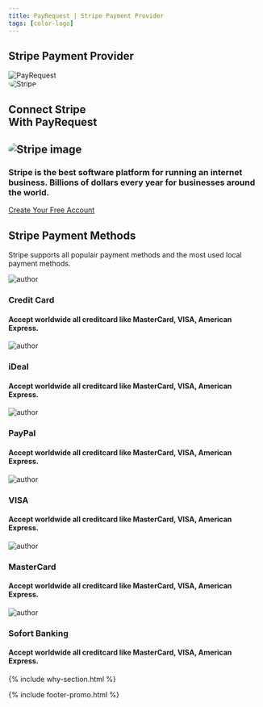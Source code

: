 ```yaml
---
title: PayRequest | Stripe Payment Provider
tags: [color-logo]
---
```



<section class="breadcrumb-area">
         <div class="breadcrumb-shape"></div>
         <div class="container">
            <div class="row">
               <div class="col-lg-12">
                  <div class="breadcrumb-inn">
                     <div class="section-title wow fadeInUp" data-wow-duration="1s" data-wow-delay="0.3s" style="visibility: visible; animation-duration: 1s; animation-delay: 0.3s; animation-name: fadeInUp;">
                        <h2>Stripe <span>Payment Provider</span></h2>
                     </div>
                  </div>
               </div>
            </div>
         </div>
</section>


<section class="about-page-section section_100">
         <div class="container">
            <div class="row" style="
    margin-bottom: 20px;
">
               <div class="col-lg-4 col-md-12"></div>
               <div class="col-lg-2 col-md-4">
                  <img srcset="https://pbs.twimg.com/profile_images/1163820898475839488/3AfhxxDu.jpg" sizes="100%" alt="PayRequest" style="margin: 0 auto;max-width: 100px;">
               </div>
               
<div class="col-lg-1 col-md-1">
                  <i class="fa fa-plus" style="margin-top: 50px;font-size: 20px;"></i>
               </div>
               
<div class="col-lg-2 col-md-4">
<img srcset="https://pbs.twimg.com/profile_images/1280236709825835008/HmeYTwai_400x400.png" sizes="100%" alt="Stripe" style="margin: 0 auto;max-width: 100px;border-radius: 50%;">
               </div>
               <div class="col-lg-2 col-md-12"></div>
            </div>


<div class="row">
               <div class="col-lg-12">
                  <div class="section-title wow fadeInUp" data-wow-duration="1s" data-wow-delay="0.3s" style="visibility: visible; animation-duration: 1s; animation-delay: 0.3s; animation-name: fadeInUp;">
                     <h2>Connect Stripe<br>With 
<span>PayRequest</span>

</h2>
                  </div>
               </div>
            </div>
            <div class="row align-items-center">
               <div class="col-lg-5 lg-1">
                  <div class="about-page-left wow fadeInLeft" data-wow-duration="1s" data-wow-delay="0.5s" style="visibility: visible; animation-duration: 1s; animation-delay: 0.5s; animation-name: fadeInLeft;">
                     <h2 class="mr-5"><div class="">
                        <img src="https://i.imgur.com/jB7l34n.png" alt="Stripe image" style="
    border-radius: 20px;
">
                     </div></h2>
                  </div>
               </div>
               <div class="col-lg-6">
                  <div class="about-page-text wow fadeInRight" data-wow-duration="1s" data-wow-delay="0.6s" style="visibility: visible; animation-duration: 1s; animation-delay: 0.6s; animation-name: fadeInRight;">
<h3>Stripe is the best software platform for running an internet business. Billions of dollars every year for businesses around the world.
</h3>
<a href="#" class="theme-btn mt-4"> Create Your Free Account<span class="fa fa-chevron-right"></span></a>
                     
</div>
               </div>
            </div>
         </div>
</section>


<section class="blog-section section_100">
         <div class="container">
            <div class="row align-items-center">
               <div class="col-lg-5 col-md-12">
                  <div class="section-title wow fadeInLeft" data-wow-duration="1s" data-wow-delay="0.3s" style="visibility: visible; animation-duration: 1s; animation-delay: 0.3s; animation-name: fadeInLeft;">
                     <h2><span>Stripe</span> Payment Methods</h2>
                  </div>
               </div>
               <div class="col-lg-7 col-md-12">
                  <div class="section-para wow fadeInRight" data-wow-duration="1s" data-wow-delay="0.4s" style="visibility: visible; animation-duration: 1s; animation-delay: 0.4s; animation-name: fadeInRight;">
                     <p>Stripe supports all populair payment methods and the most used local payment methods.</p>
                  </div>
               </div>
            </div>
            <div class="row">
               <div class="col-lg-4 col-md-6">
                  <div class="blog-item wow fadeInLeft" data-wow-duration="1s" data-wow-delay="0.3s" style="visibility: visible; animation-duration: 1s; animation-delay: 0.3s; animation-name: fadeInLeft;">
                     
<div class="blog-desc">
                        <div class="meta-image">
                           <div class="">
                              <img src="https://payrequest.io/assets/img/payment-icons/creditcard@2x.png" alt="author">
                           </div>
                           <div class="tags">
                              



<h3>Credit Card</h3>
                           </div>
                        </div>
                        <div class="blog-text">
                           
<h4>Accept worldwide all creditcard like MasterCard, VISA, American Express.


</h4>


</div>
                     </div>
                  </div>
               </div>
               <div class="col-lg-4 col-md-6">
                  <div class="blog-item wow fadeInLeft" data-wow-duration="1s" data-wow-delay="0.3s" style="visibility: visible; animation-duration: 1s; animation-delay: 0.3s; animation-name: fadeInLeft;">
                     
<div class="blog-desc">
                        <div class="meta-image">
                           <div class="">
                              <img src="https://payrequest.io/assets/img/payment-icons/ideal@2x.png" alt="author">
                           </div>
                           <div class="tags">
                              



<h3>iDeal</h3>
                           </div>
                        </div>
                        <div class="blog-text">
                           
<h4>Accept worldwide all creditcard like MasterCard, VISA, American Express.


</h4>


</div>
                     </div>
                  </div>
               </div>
               <div class="col-lg-4 col-md-6">
                  <div class="blog-item wow fadeInLeft" data-wow-duration="1s" data-wow-delay="0.3s" style="visibility: visible; animation-duration: 1s; animation-delay: 0.3s; animation-name: fadeInLeft;">
                     
<div class="blog-desc">
                        <div class="meta-image">
                           <div class="">
                              <img src="https://payrequest.io/assets/img/payment-icons/paypal@2x.png" alt="author">
                           </div>
                           <div class="tags">
                              



<h3>PayPal</h3>
                           </div>
                        </div>
                        <div class="blog-text">
                           
<h4>Accept worldwide all creditcard like MasterCard, VISA, American Express.

</h4>


 
</div>
                     </div>
                  </div>
               </div>
            </div>

<div class="row">
               <div class="col-lg-4 col-md-6">
                  <div class="blog-item wow fadeInLeft" data-wow-duration="1s" data-wow-delay="0.3s" style="visibility: visible; animation-duration: 1s; animation-delay: 0.3s; animation-name: fadeInLeft;">
                     
<div class="blog-desc">
                        <div class="meta-image">
                           <div class="">
                              <img src="https://payrequest.io/assets/img/payment-icons/visa@2x.png" alt="author">
                           </div>
                           <div class="tags">
                              



<h3>VISA</h3>
                           </div>
                        </div>
                        <div class="blog-text">
                           
<h4>Accept worldwide all creditcard like MasterCard, VISA, American Express.


</h4>


</div>
                     </div>
                  </div>
               </div>
               <div class="col-lg-4 col-md-6">
                  <div class="blog-item wow fadeInLeft" data-wow-duration="1s" data-wow-delay="0.3s" style="visibility: visible; animation-duration: 1s; animation-delay: 0.3s; animation-name: fadeInLeft;">
                     
<div class="blog-desc">
                        <div class="meta-image">
                           <div class="">
                              <img src="https://payrequest.io/assets/img/payment-icons/mastercard@2x.png" alt="author">
                           </div>
                           <div class="tags">
                              



<h3>MasterCard</h3>
                           </div>
                        </div>
                        <div class="blog-text">
                           
<h4>Accept worldwide all creditcard like MasterCard, VISA, American Express.


</h4>


</div>
                     </div>
                  </div>
               </div>
               <div class="col-lg-4 col-md-6">
                  <div class="blog-item wow fadeInLeft" data-wow-duration="1s" data-wow-delay="0.3s" style="visibility: visible; animation-duration: 1s; animation-delay: 0.3s; animation-name: fadeInLeft;">
                     
<div class="blog-desc">
                        <div class="meta-image">
                           <div class="">
                              <img src="https://payrequest.io/assets/img/payment-icons/sofort@2x.png" alt="author">
                           </div>
<div class="tags">
                              



<h3>Sofort Banking</h3>
 </div>
</div>
<div class="blog-text">
                           
<h4>Accept worldwide all creditcard like MasterCard, VISA, American Express.

</h4>


  </div>
                     </div>
                  </div>
               </div>
            </div>
         </div>
      </section>



{% include why-section.html %}

{% include footer-promo.html %}